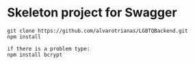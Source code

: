 # Skeleton project for Swagger

```
git clone https://github.com/alvarotrianas/LGBTQBackend.git
npm install

if there is a problem type:
npm install bcrypt
```
